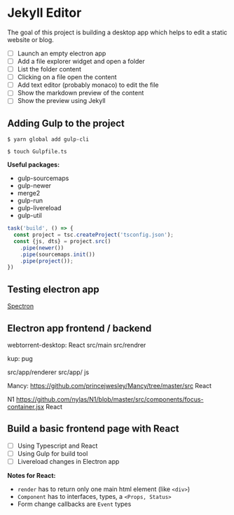 # Jekyll Editor

The goal of this project is building a desktop app which helps to edit a static website or blog.

- [ ] Launch an empty electron app
- [ ] Add a file explorer widget and open a folder
- [ ] List the folder content
- [ ] Clicking on a file open the content
- [ ] Add text editor (probably monaco) to edit the file
- [ ] Show the markdown preview of the content
- [ ] Show the preview using Jekyll

## Adding Gulp to the project

```shell
$ yarn global add gulp-cli 
```

```shell
$ touch Gulpfile.ts
```

**Useful packages:**

* gulp-sourcemaps
* gulp-newer
* merge2
* gulp-run
* gulp-livereload
* gulp-util

```typescript
task('build', () => {
  const project = tsc.createProject('tsconfig.json');
  const {js, dts} = project.src()
    .pipe(newer())
    .pipe(sourcemaps.init())
    .pipe(project());
})
```

## Testing electron app

[Spectron](https://github.com/electron/spectron)

## Electron app frontend / backend

webtorrent-desktop: React
src/main
src/rendrer

kup: pug

src/app/renderer
src/app/  js

Mancy: https://github.com/princejwesley/Mancy/tree/master/src
React

N1
https://github.com/nylas/N1/blob/master/src/components/focus-container.jsx
React

## Build a basic frontend page with React

-[ ] Using Typescript and React
-[ ] Using Gulp for build tool
-[ ] Livereload changes in Electron app

__Notes for React:__

* `render` has to return only one main html element (like `<div>`)
* `Component` has to interfaces, types, a `<Props, Status>`
* Form change callbacks are `Event` types
